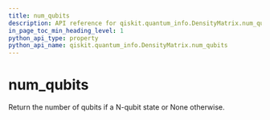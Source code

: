 ```yaml
---
title: num_qubits
description: API reference for qiskit.quantum_info.DensityMatrix.num_qubits
in_page_toc_min_heading_level: 1
python_api_type: property
python_api_name: qiskit.quantum_info.DensityMatrix.num_qubits
---
```


# num\_qubits

Return the number of qubits if a N-qubit state or None otherwise.

